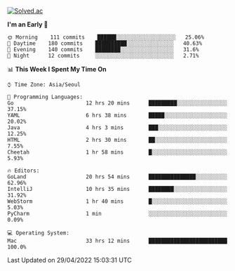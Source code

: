 [![Solved.ac](http://mazassumnida.wtf/api/v2/generate_badge?boj=kuckjwi)](https://solved.ac/kuckjwi)
<!--START_SECTION:waka-->
**I'm an Early 🐤** 

```text
🌞 Morning    111 commits    ██████░░░░░░░░░░░░░░░░░░░   25.06% 
🌆 Daytime    180 commits    ██████████░░░░░░░░░░░░░░░   40.63% 
🌃 Evening    140 commits    ████████░░░░░░░░░░░░░░░░░   31.6% 
🌙 Night      12 commits     ░░░░░░░░░░░░░░░░░░░░░░░░░   2.71%

```


📊 **This Week I Spent My Time On** 

```text
⌚︎ Time Zone: Asia/Seoul

💬 Programming Languages: 
Go                       12 hrs 20 mins      █████████░░░░░░░░░░░░░░░░   37.15% 
YAML                     6 hrs 38 mins       █████░░░░░░░░░░░░░░░░░░░░   20.02% 
Java                     4 hrs 3 mins        ███░░░░░░░░░░░░░░░░░░░░░░   12.25% 
HTML                     2 hrs 30 mins       ██░░░░░░░░░░░░░░░░░░░░░░░   7.55% 
Cheetah                  1 hr 58 mins        █░░░░░░░░░░░░░░░░░░░░░░░░   5.93%

🔥 Editors: 
GoLand                   20 hrs 54 mins      ███████████████░░░░░░░░░░   62.96% 
IntelliJ                 10 hrs 35 mins      ████████░░░░░░░░░░░░░░░░░   31.92% 
WebStorm                 1 hr 40 mins        █░░░░░░░░░░░░░░░░░░░░░░░░   5.03% 
PyCharm                  1 min               ░░░░░░░░░░░░░░░░░░░░░░░░░   0.09%

💻 Operating System: 
Mac                      33 hrs 12 mins      █████████████████████████   100.0%

```


 Last Updated on 29/04/2022 15:03:31 UTC
<!--END_SECTION:waka-->
